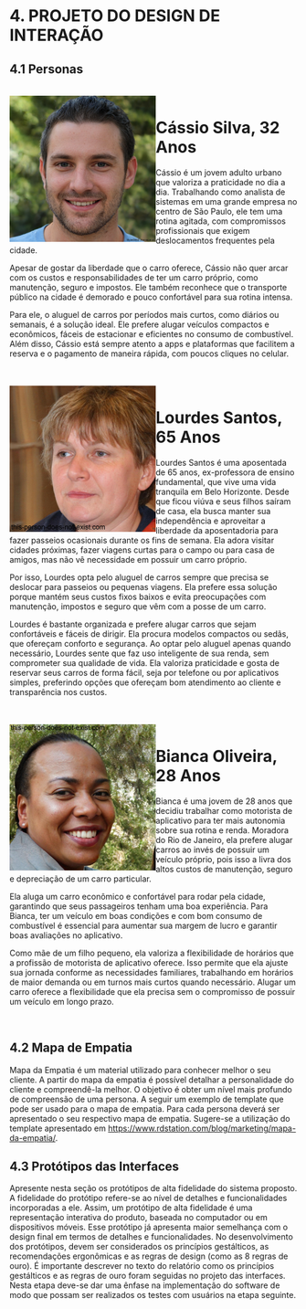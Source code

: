 # 4. PROJETO DO DESIGN DE INTERAÇÃO

## 4.1 Personas

<br>
<img align = "left" width="256" src="https://github.com/ICEI-PUC-Minas-PMV-SI/pmv-si-2024-2-pe3-t2-g6-locacar/blob/3f01cd39da080688799a37bc06c87bd8431e6425/download%20(2).jpg" />

# Cássio Silva, 32 Anos

Cássio é um jovem adulto urbano que valoriza a praticidade no dia a dia. Trabalhando como analista de sistemas em uma grande empresa no centro de São Paulo, ele tem uma rotina agitada, com compromissos profissionais que exigem deslocamentos frequentes pela cidade.

Apesar de gostar da liberdade que o carro oferece, Cássio não quer arcar com os custos e responsabilidades de ter um carro próprio, como manutenção, seguro e impostos. Ele também reconhece que o transporte público na cidade é demorado e pouco confortável para sua rotina intensa.

Para ele, o aluguel de carros por períodos mais curtos, como diários ou semanais, é a solução ideal. Ele prefere alugar veículos compactos e econômicos, fáceis de estacionar e eficientes no consumo de combustível. Além disso, Cássio está sempre atento a apps e plataformas que facilitem a reserva e o pagamento de maneira rápida, com poucos cliques no celular.

<br clear = "left">


<br>
<img align = "left" width="256" src="https://github.com/ICEI-PUC-Minas-PMV-SI/pmv-si-2024-2-pe3-t2-g6-locacar/blob/25dcfc783fdf896d436938263efd72cac9284979/download.jpg" />

# Lourdes Santos, 65 Anos

Lourdes Santos é uma aposentada de 65 anos, ex-professora de ensino fundamental, que vive uma vida tranquila em Belo Horizonte. Desde que ficou viúva e seus filhos saíram de casa, ela busca manter sua independência e aproveitar a liberdade da aposentadoria para fazer passeios ocasionais durante os fins de semana. Ela adora visitar cidades próximas, fazer viagens curtas para o campo ou para casa de amigos, mas não vê necessidade em possuir um carro próprio.

Por isso, Lourdes opta pelo aluguel de carros sempre que precisa se deslocar para passeios ou pequenas viagens. Ela prefere essa solução porque mantém seus custos fixos baixos e evita preocupações com manutenção, impostos e seguro que vêm com a posse de um carro.

Lourdes é bastante organizada e prefere alugar carros que sejam confortáveis e fáceis de dirigir. Ela procura modelos compactos ou sedãs, que ofereçam conforto e segurança. Ao optar pelo aluguel apenas quando necessário, Lourdes sente que faz uso inteligente de sua renda, sem comprometer sua qualidade de vida. Ela valoriza praticidade e gosta de reservar seus carros de forma fácil, seja por telefone ou por aplicativos simples, preferindo opções que ofereçam bom atendimento ao cliente e transparência nos custos.

<br clear = "left">



<br>
<img align = "left" width="256" src="https://github.com/ICEI-PUC-Minas-PMV-SI/pmv-si-2024-2-pe3-t2-g6-locacar/blob/60d4f159946500099cdcf6b42cd2560f150f97ec/Bianca.jpg" />

# Bianca Oliveira, 28 Anos

Bianca é uma jovem de 28 anos que decidiu trabalhar como motorista de aplicativo para ter mais autonomia sobre sua rotina e renda. Moradora do Rio de Janeiro, ela prefere alugar carros ao invés de possuir um veículo próprio, pois isso a livra dos altos custos de manutenção, seguro e depreciação de um carro particular.

Ela aluga um carro econômico e confortável para rodar pela cidade, garantindo que seus passageiros tenham uma boa experiência. Para Bianca, ter um veículo em boas condições e com bom consumo de combustível é essencial para aumentar sua margem de lucro e garantir boas avaliações no aplicativo.

Como mãe de um filho pequeno, ela valoriza a flexibilidade de horários que a profissão de motorista de aplicativo oferece. Isso permite que ela ajuste sua jornada conforme as necessidades familiares, trabalhando em horários de maior demanda ou em turnos mais curtos quando necessário. Alugar um carro oferece a flexibilidade que ela precisa sem o compromisso de possuir um veículo em longo prazo.

<br clear = "left">


## 4.2 Mapa de Empatia
Mapa da Empatia é um material utilizado para conhecer melhor o seu cliente. A partir do mapa da empatia é possível detalhar a personalidade do cliente e compreendê-la melhor. O objetivo é obter um nível mais profundo de compreensão de uma persona. A seguir um exemplo de template que pode ser usado para o mapa de empatia. Para cada persona deverá ser apresentado o seu respectivo mapa de empatia. Sugere-se a utilização do template apresentado em https://www.rdstation.com/blog/marketing/mapa-da-empatia/.

## 4.3 Protótipos das Interfaces
Apresente nesta seção os protótipos de alta fidelidade do sistema proposto. A fidelidade do protótipo refere-se ao nível de detalhes e funcionalidades incorporadas a ele. Assim, um protótipo de alta fidelidade é uma representação interativa do produto, baseada no computador ou em dispositivos móveis. Esse protótipo já apresenta maior semelhança com o design final em termos de detalhes e funcionalidades. No desenvolvimento dos protótipos, devem ser considerados os princípios gestálticos, as recomendações ergonômicas e as regras de design (como as 8 regras de ouro). É importante descrever no texto do relatório como os princípios gestálticos e as regras de ouro foram seguidas no projeto das interfaces. Nesta etapa deve-se dar uma ênfase na implementação do software de modo que possam ser realizados os testes com usuários na etapa seguinte.

